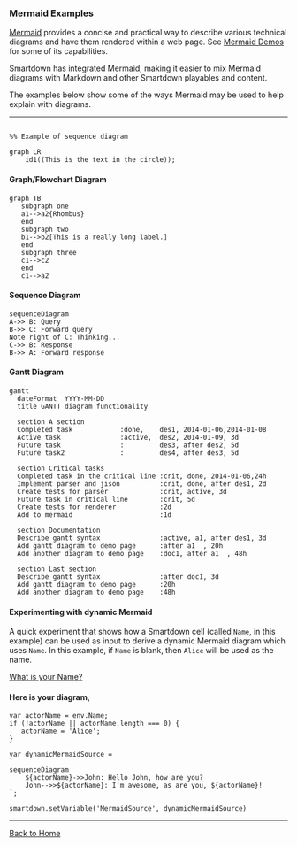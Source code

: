### Mermaid Examples

[Mermaid](https://mermaidjs.github.io) provides a concise and practical way to describe various technical diagrams and have them rendered within a web page. See [Mermaid Demos](https://mermaidjs.github.io/demos.html) for some of its capabilities.

Smartdown has integrated Mermaid, making it easier to mix Mermaid diagrams with Markdown and other Smartdown playables and content.

The examples below show some of the ways Mermaid may be used to help explain with diagrams.

---


```mermaid/playable

%% Example of sequence diagram

graph LR
    id1((This is the text in the circle));
```

#### Graph/Flowchart Diagram

```mermaid/autoplay/playable
graph TB
   subgraph one
   a1-->a2{Rhombus}
   end
   subgraph two
   b1-->b2[This is a really long label.]
   end
   subgraph three
   c1-->c2
   end
   c1-->a2
```

#### Sequence Diagram

```mermaid/autoplay/playable
sequenceDiagram
A->> B: Query
B->> C: Forward query
Note right of C: Thinking...
C->> B: Response
B->> A: Forward response
```

#### Gantt Diagram

```mermaid/autoplay/playable
gantt
  dateFormat  YYYY-MM-DD
  title GANTT diagram functionality

  section A section
  Completed task            :done,    des1, 2014-01-06,2014-01-08
  Active task               :active,  des2, 2014-01-09, 3d
  Future task               :         des3, after des2, 5d
  Future task2              :         des4, after des3, 5d

  section Critical tasks
  Completed task in the critical line :crit, done, 2014-01-06,24h
  Implement parser and jison          :crit, done, after des1, 2d
  Create tests for parser             :crit, active, 3d
  Future task in critical line        :crit, 5d
  Create tests for renderer           :2d
  Add to mermaid                      :1d

  section Documentation
  Describe gantt syntax               :active, a1, after des1, 3d
  Add gantt diagram to demo page      :after a1  , 20h
  Add another diagram to demo page    :doc1, after a1  , 48h

  section Last section
  Describe gantt syntax               :after doc1, 3d
  Add gantt diagram to demo page      :20h
  Add another diagram to demo page    :48h
```


#### Experimenting with dynamic Mermaid

A quick experiment that shows how a Smartdown cell (called `Name`, in this example) can be used as input to derive a dynamic Mermaid diagram which uses `Name`. In this example, if `Name` is blank, then `Alice` will be used as the name.

[What is your Name?](:?Name)

#### Here is your diagram, [](:!Name)

```javascript/playable
var actorName = env.Name;
if (!actorName || actorName.length === 0) {
   actorName = 'Alice';
}

var dynamicMermaidSource =
`
sequenceDiagram
    ${actorName}->>John: Hello John, how are you?
    John-->>${actorName}: I'm awesome, as are you, ${actorName}!
`;

smartdown.setVariable('MermaidSource', dynamicMermaidSource)
```

[](:!MermaidSource|mermaid)
[](:!MermaidSource|code)


---


[Back to Home](:@Home)

